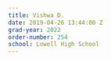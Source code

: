 ```yaml
---
title: Vishwa D.
date: 2019-04-26 13:44:00 Z
grad-year: 2022
order-number: 254
school: Lowell High School
---
```


